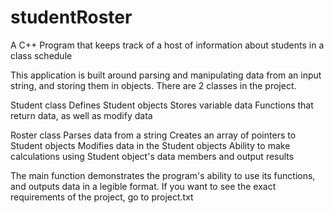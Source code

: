 # studentRoster
A C++ Program that keeps track of a host of information about students in a class schedule

This application is built around parsing and manipulating data from an input string, and storing them in objects.  There are 2 classes in the project.

Student class
  Defines Student objects
  Stores variable data
  Functions that return data, as well as modify data

Roster class
  Parses data from a string
  Creates an array of pointers to Student objects
  Modifies data in the Student objects
  Ability to make calculations using Student object's data members and output results

The main function demonstrates the program's ability to use its functions, and outputs data in a legible format.
If you want to see the exact requirements of the project, go to project.txt
